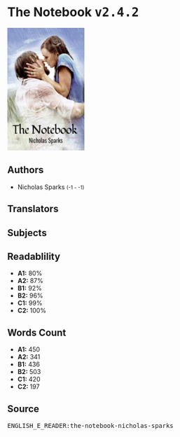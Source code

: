 # The Notebook <kbd>v2.4.2</kbd>

![](./cover.medium.jpg "")

## Authors


 - Nicholas Sparks <small>(-1 - -1)</small>

## Translators



## Subjects



## Readablility


 - **A1:** 80%
 - **A2:** 87%
 - **B1:** 92%
 - **B2:** 96%
 - **C1:** 99%
 - **C2:** 100%

## Words Count


 - **A1:** 450
 - **A2:** 341
 - **B1:** 436
 - **B2:** 503
 - **C1:** 420
 - **C2:** 197

## Source


<kbd>ENGLISH_E_READER:the-notebook-nicholas-sparks</kbd>
